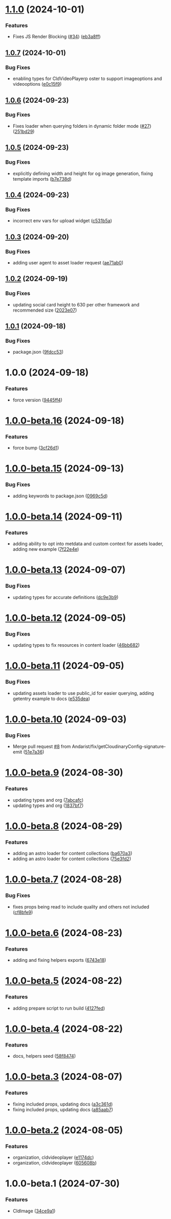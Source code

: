 # [1.1.0](https://github.com/colbyfayock/astro-cloudinary/compare/v1.0.7...v1.1.0) (2024-10-01)


### Features

* Fixes JS Render Blocking ([#34](https://github.com/colbyfayock/astro-cloudinary/issues/34)) ([eb3a8ff](https://github.com/colbyfayock/astro-cloudinary/commit/eb3a8ff6529a0e17d4138c2a7fc3ae9c249bc1d7))

## [1.0.7](https://github.com/colbyfayock/astro-cloudinary/compare/v1.0.6...v1.0.7) (2024-10-01)


### Bug Fixes

* enabling types for CldVideoPlayerp oster to support imageoptions and videooptions ([e0c15f9](https://github.com/colbyfayock/astro-cloudinary/commit/e0c15f9c80c84af56336e7064e0825afe7a373b7))

## [1.0.6](https://github.com/colbyfayock/astro-cloudinary/compare/v1.0.5...v1.0.6) (2024-09-23)


### Bug Fixes

* Fixes loader when querying folders in dynamic folder mode ([#27](https://github.com/colbyfayock/astro-cloudinary/issues/27)) ([251bd29](https://github.com/colbyfayock/astro-cloudinary/commit/251bd299e24113fd61dac8585c71e049535ffbe6))

## [1.0.5](https://github.com/colbyfayock/astro-cloudinary/compare/v1.0.4...v1.0.5) (2024-09-23)


### Bug Fixes

* explicitly defining width and height for og image generation, fixing template imports ([b7e738d](https://github.com/colbyfayock/astro-cloudinary/commit/b7e738d2ab8015a349d4666c0ce2d6388223cd62))

## [1.0.4](https://github.com/colbyfayock/astro-cloudinary/compare/v1.0.3...v1.0.4) (2024-09-23)


### Bug Fixes

* incorrect env vars for upload widget ([c531b5a](https://github.com/colbyfayock/astro-cloudinary/commit/c531b5aebf11a196dec646d74bb4f821f8c1215a))

## [1.0.3](https://github.com/colbyfayock/astro-cloudinary/compare/v1.0.2...v1.0.3) (2024-09-20)


### Bug Fixes

* adding user agent to asset loader request ([ae71ab0](https://github.com/colbyfayock/astro-cloudinary/commit/ae71ab07442f00e42189d73ab0b3e3e5b8c44cac))

## [1.0.2](https://github.com/colbyfayock/astro-cloudinary/compare/v1.0.1...v1.0.2) (2024-09-19)


### Bug Fixes

* updating social card height to 630 per other framework and recommended size ([2023e07](https://github.com/colbyfayock/astro-cloudinary/commit/2023e07f359946dbc7c17f6563cb0c5d5aa0ebac))

## [1.0.1](https://github.com/colbyfayock/astro-cloudinary/compare/v1.0.0...v1.0.1) (2024-09-18)


### Bug Fixes

* package.json ([9fdcc53](https://github.com/colbyfayock/astro-cloudinary/commit/9fdcc53896e2c82c8a2206bac34184f8384a5808))

# 1.0.0 (2024-09-18)


### Features

* force version ([9445ff4](https://github.com/colbyfayock/astro-cloudinary/commit/9445ff4c7c5c56583adf0ad8ae9687c78cc09d4c))

# [1.0.0-beta.16](https://github.com/colbyfayock/astro-cloudinary/compare/v1.0.0-beta.15...v1.0.0-beta.16) (2024-09-18)


### Features

* force bump ([3cf26d1](https://github.com/colbyfayock/astro-cloudinary/commit/3cf26d1e4984485e084232e07f21624329f699f2))

# [1.0.0-beta.15](https://github.com/colbyfayock/astro-cloudinary/compare/v1.0.0-beta.14...v1.0.0-beta.15) (2024-09-13)


### Bug Fixes

* adding keywords to package.json ([0969c5d](https://github.com/colbyfayock/astro-cloudinary/commit/0969c5d0d759617683bd439ad723a980a6fe8e09))

# [1.0.0-beta.14](https://github.com/colbyfayock/astro-cloudinary/compare/v1.0.0-beta.13...v1.0.0-beta.14) (2024-09-11)


### Features

* adding ability to opt into metdata and custom context for assets loader, adding new example ([7f22e4e](https://github.com/colbyfayock/astro-cloudinary/commit/7f22e4ef22cf06363fe28eebb0c65ea91471c445))

# [1.0.0-beta.13](https://github.com/colbyfayock/astro-cloudinary/compare/v1.0.0-beta.12...v1.0.0-beta.13) (2024-09-07)


### Bug Fixes

* updating types for accurate definitions ([dc9e3b9](https://github.com/colbyfayock/astro-cloudinary/commit/dc9e3b9f545e98d451d483d4cfdd882b33209f5f))

# [1.0.0-beta.12](https://github.com/colbyfayock/astro-cloudinary/compare/v1.0.0-beta.11...v1.0.0-beta.12) (2024-09-05)


### Bug Fixes

* updating types to fix resources in content loader ([46bb682](https://github.com/colbyfayock/astro-cloudinary/commit/46bb68242ab38083077c10943a626701253950b6))

# [1.0.0-beta.11](https://github.com/colbyfayock/astro-cloudinary/compare/v1.0.0-beta.10...v1.0.0-beta.11) (2024-09-05)


### Bug Fixes

* updating assets loader to use public_id for easier querying, adding getentry example to docs ([e535dea](https://github.com/colbyfayock/astro-cloudinary/commit/e535deacfd75341a13c2750b3da09d0630dc7979))

# [1.0.0-beta.10](https://github.com/colbyfayock/astro-cloudinary/compare/v1.0.0-beta.9...v1.0.0-beta.10) (2024-09-03)


### Bug Fixes

* Merge pull request [#8](https://github.com/colbyfayock/astro-cloudinary/issues/8) from Andarist/fix/getCloudinaryConfig-signature-emit ([51e7a36](https://github.com/colbyfayock/astro-cloudinary/commit/51e7a364182a574c1c6f8d45def0189e28266330))

# [1.0.0-beta.9](https://github.com/colbyfayock/astro-cloudinary/compare/v1.0.0-beta.8...v1.0.0-beta.9) (2024-08-30)


### Features

* updating types and org ([7abcafc](https://github.com/colbyfayock/astro-cloudinary/commit/7abcafc0305eb5e960d98eca3cc0f1fdf9e91e74))
* updating types and org ([1837bf7](https://github.com/colbyfayock/astro-cloudinary/commit/1837bf753c8fcee7bffd205dd8c44bd4e5597709))

# [1.0.0-beta.8](https://github.com/colbyfayock/astro-cloudinary/compare/v1.0.0-beta.7...v1.0.0-beta.8) (2024-08-29)


### Features

* adding an astro loader for content collections ([ba670a3](https://github.com/colbyfayock/astro-cloudinary/commit/ba670a3c412a2d9813175d6fd634bba37596b833))
* adding an astro loader for content collections ([75e3fd2](https://github.com/colbyfayock/astro-cloudinary/commit/75e3fd210bea9e5142332cb0ad64ee5e9ab783cb))

# [1.0.0-beta.7](https://github.com/colbyfayock/astro-cloudinary/compare/v1.0.0-beta.6...v1.0.0-beta.7) (2024-08-28)


### Bug Fixes

* fixes props being read to include quality and others not included ([cf8bfe9](https://github.com/colbyfayock/astro-cloudinary/commit/cf8bfe96ba6218eb4a81fe066a32bf5cdb195902))

# [1.0.0-beta.6](https://github.com/colbyfayock/astro-cloudinary/compare/v1.0.0-beta.5...v1.0.0-beta.6) (2024-08-23)


### Features

* adding and fixing helpers exports ([6743e18](https://github.com/colbyfayock/astro-cloudinary/commit/6743e183469c45bd091173993ace15de50d1c9bd))

# [1.0.0-beta.5](https://github.com/colbyfayock/astro-cloudinary/compare/v1.0.0-beta.4...v1.0.0-beta.5) (2024-08-22)


### Features

* adding prepare script to run build ([4127fed](https://github.com/colbyfayock/astro-cloudinary/commit/4127fede242a11749ac825471c51fc7391942060))

# [1.0.0-beta.4](https://github.com/colbyfayock/astro-cloudinary/compare/v1.0.0-beta.3...v1.0.0-beta.4) (2024-08-22)


### Features

* docs, helpers seed ([58f8474](https://github.com/colbyfayock/astro-cloudinary/commit/58f847488cdd780714a1e96f70c9e84671ac47dc))

# [1.0.0-beta.3](https://github.com/colbyfayock/astro-cloudinary/compare/v1.0.0-beta.2...v1.0.0-beta.3) (2024-08-07)


### Features

* fixing included props, updating docs ([a3c361d](https://github.com/colbyfayock/astro-cloudinary/commit/a3c361dd8b325837d469be8e85b2a53e077c2768))
* fixing included props, updating docs ([a85aab7](https://github.com/colbyfayock/astro-cloudinary/commit/a85aab72e8709d305981b69c8ac006e0c26623e6))

# [1.0.0-beta.2](https://github.com/colbyfayock/astro-cloudinary/compare/v1.0.0-beta.1...v1.0.0-beta.2) (2024-08-05)


### Features

* organization, cldvideoplayer ([e1174dc](https://github.com/colbyfayock/astro-cloudinary/commit/e1174dca6bfd68676b12c335e05294fa63925d06))
* organization, cldvideoplayer ([605608b](https://github.com/colbyfayock/astro-cloudinary/commit/605608b9b320620a25423221288e28f01072ee5a))

# 1.0.0-beta.1 (2024-07-30)


### Features

* CldImage ([34ce9a1](https://github.com/colbyfayock/astro-cloudinary/commit/34ce9a184a4bf2fe55427a67eeb1016acf565354))
